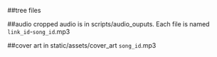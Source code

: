 ##tree files


##audio
cropped audio is in scripts/audio_ouputs. Each file is named `link_id`-`song_id`.mp3

##cover art
in static/assets/cover_art `song_id`.mp3
